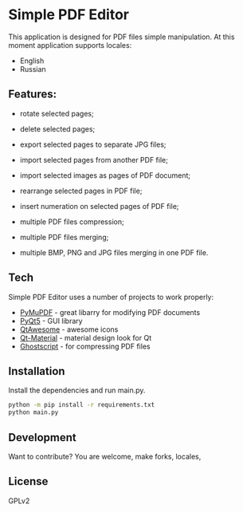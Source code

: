 # Simple PDF Editor

This application is designed for PDF files simple manipulation.
At this moment application supports locales:
- English
- Russian

## Features:

- rotate selected pages;

- delete selected pages;

- export selected pages to separate JPG files;

- import selected pages from another PDF file;

- import selected images as pages of PDF document;

- rearrange selected pages in PDF file;

- insert numeration on selected pages of PDF file;

- multiple PDF files compression;

- multiple PDF files merging;

- multiple BMP, PNG and JPG files merging in one PDF file.

## Tech

Simple PDF Editor uses a number of projects to work properly:

- [PyMuPDF](https://github.com/pymupdf/PyMuPDF) - great libarry for modifying PDF documents
- [PyQt5](https://www.riverbankcomputing.com/software/pyqt/) - GUI library
- [QtAwesome](https://github.com/spyder-ide/qtawesome) - awesome icons
- [Qt-Material](https://pypi.org/project/qt-material/) - material design look for Qt
- [Ghostscript](https://www.ghostscript.com/) - for compressing PDF files

## Installation

Install the dependencies and run main.py.

```sh
python -m pip install -r requirements.txt
python main.py
```

## Development

Want to contribute? You are welcome, make forks, locales,

## License

GPLv2


